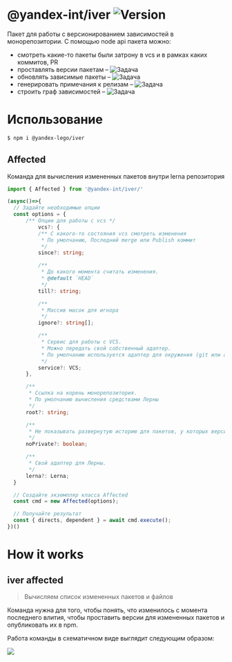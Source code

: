 @yandex-int/iver
![Version](https://badger.yandex-team.ru/npm/@yandex-lego/iver/version.svg)
================


Пакет для работы с версионированием зависимостей в монорепозитории.
С помощью node api пакета можно:
- смотреть какие-то пакеты были затрону в vcs и в рамках каких коммитов, PR
- проставлять версии пакетам – ![Задача](https://badger.yandex-team.ru/st/ISL-9617/status.svg)
- обновлять зависимые пакеты – ![Задача](https://badger.yandex-team.ru/st/ISL-9617/status.svg)
- генерировать примечания к релизам – ![Задача](https://badger.yandex-team.ru/st/ISL-9618/status.svg)
- строить граф зависимостей – ![Задача](https://badger.yandex-team.ru/st/ISL-9623/status.svg)


# Использование
```bash
$ npm i @yandex-lego/iver
```

## Affected

Команда для вычисления измененных пакетов внутри lerna репозитория

```ts
import { Affected } from '@yandex-int/iver/'

(async()=>{
  // Задайте необходимые опции
  const options = {
      /** Опции для работы с vcs */
          vcs?: {
          /** С какого-то состояния vcs смотреть изменения
           * По умолчанию, Последний merge или Publish коммит
           */
          since?: string;

          /**
           * До какого момента считать изменения.
           * @default `HEAD`
           */
          till?: string;

          /**
           * Массив масок для игнора
           */
          ignore?: string[];

          /**
           * Сервис для работы с VCS.
           * Можно передать свой собственный адаптер.
           * По умолчанию используется адаптер для окружения (git или arc)
           */
          service?: VCS;
      },

      /**
       * Ссылка на корень монорепозитория.
       * По умолчанию вычисления средствами Лерны
       */
      root?: string;

      /**
       * Не показывать развернутую историю для пакетов, у которых версия не изменится.
       */
      noPrivate?: boolean;

      /**
       * Свой адаптер для Лерны.
       */
      lerna?: Lerna;
  }

  // Создайте экземпляр класса Affected
  const cmd = new Affected(options);

  // Получайте результат
  const { directs, dependent } = await cmd.execute();
})()
```

# How it works

## iver affected

> Вычисляем список измененных пакетов и файлов

Команда нужна для того, чтобы понять, что изменилось с момента последнего влития, чтобы проставить версии для измененных пакетов и опубликовать их в npm.

Работа команды в схематичном виде выглядит следующим образом:

<img src='https://jing.yandex-team.ru/files/axaxaman/affected.jpg'>
